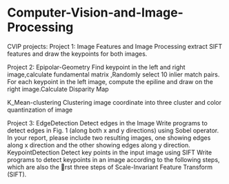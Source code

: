 # Computer-Vision-and-Image-Processing
CVIP projects:
Project 1: Image Features and Image Processing
extract SIFT features and draw the keypoints for both images.


Project 2:
Epipolar-Geometry
Find keypoint in the left and right image,calculate fundamental matrix ,Randomly select 10 inlier match pairs. For each keypoint in the left image, compute the epiline and draw on the right image.Calculate Disparity Map

K_Mean-clustering
Clustering image coordinate into three cluster and color quantinzation of image

Project 3:
EdgeDetection
Detect edges in the Image Write programs to detect edges in Fig. 1 (along both x and y directions) using Sobel operator. In your report, please include two resulting images, one showing edges along x direction and the other showing edges along y direction.
KeypointDetection
Detect key points in the input image using SIFT Write programs to detect keypoints in an image according to the following steps, which are also the rst three steps of Scale-Invariant Feature Transform (SIFT).

